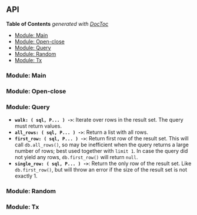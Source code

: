 

## API



<!-- START doctoc generated TOC please keep comment here to allow auto update -->
<!-- DON'T EDIT THIS SECTION, INSTEAD RE-RUN doctoc TO UPDATE -->
**Table of Contents**  *generated with [DocToc](https://github.com/thlorenz/doctoc)*

- [Module: Main](#module-main)
- [Module: Open-close](#module-open-close)
- [Module: Query](#module-query)
- [Module: Random](#module-random)
- [Module: Tx](#module-tx)

<!-- END doctoc generated TOC please keep comment here to allow auto update -->


### Module: Main

### Module: Open-close

### Module: Query

* **`walk: ( sql, P... ) ->`**: Iterate over rows in the result set. The query must return values.
* **`all_rows: ( sql, P... ) ->`**: Return a list with all rows.
* **`first_row: ( sql, P... ) ->`**: Return first row of the result set. This will call `db.all_rows()`, so
  may be inefficient when the query returns a large number of rows; best used together with `limit 1`. In
  case the query did not yield any rows, `db.first_row()` will return `null`.
* **`single_row: ( sql, P... ) ->`**: Return the only row of the result set. Like `db.first_row()`, but will
  throw an error if the size of the result set is not exactly 1.

### Module: Random

### Module: Tx

